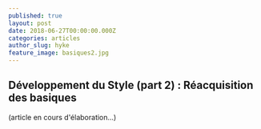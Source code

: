 ```yaml
---
published: true
layout: post
date: 2018-06-27T00:00:00.000Z
categories: articles
author_slug: hyke
feature_image: basiques2.jpg
---
```

## Développement du Style (part 2) : Réacquisition des basiques

(article en cours d'élaboration...)
